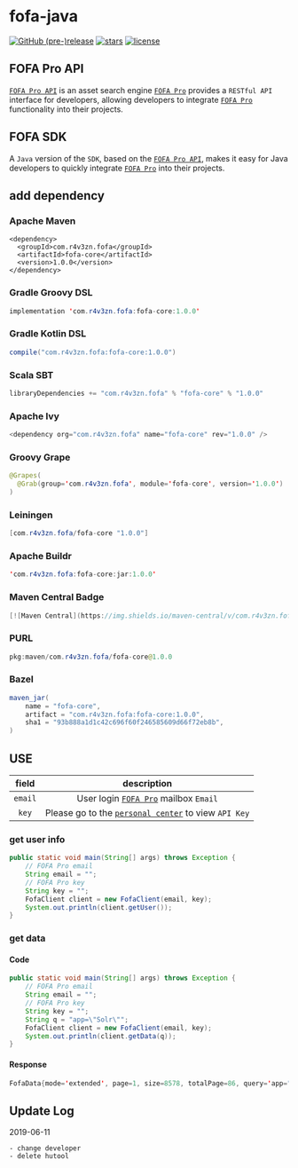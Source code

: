 # fofa-java
[![GitHub (pre-)release](https://img.shields.io/github/release/0nise/fofa-java/all.svg)](https://github.com/0nise/fofa-java/releases)
[![stars](https://img.shields.io/github/stars/0nise/fofa-java.svg)](https://github.com/0nise/fofa-java/stargazers)
[![license](https://img.shields.io/github/license/0nise/fofa-java.svg)](https://github.com/0nise/fofa-java/blob/master/LICENSE)
## FOFA Pro API
[`FOFA Pro API`](https://fofa.so/api) is an asset search engine [`FOFA Pro`](https://fofa.so) provides a `RESTful API` interface for developers, allowing developers to integrate [`FOFA Pro`](https://fofa.so) functionality into their projects.
## FOFA SDK
A `Java` version of the `SDK`, based on the [`FOFA Pro API`](https://fofa.so/api), makes it easy for Java developers to quickly integrate [`FOFA Pro`](https://fofa.so) into their projects.
## add dependency
### Apache Maven
```
<dependency>
  <groupId>com.r4v3zn.fofa</groupId>
  <artifactId>fofa-core</artifactId>
  <version>1.0.0</version>
</dependency>
```
### Gradle Groovy DSL
```java
implementation 'com.r4v3zn.fofa:fofa-core:1.0.0'
```
### Gradle Kotlin DSL
```java
compile("com.r4v3zn.fofa:fofa-core:1.0.0")
```
### Scala SBT
```java
libraryDependencies += "com.r4v3zn.fofa" % "fofa-core" % "1.0.0"
```
### Apache Ivy
```java
<dependency org="com.r4v3zn.fofa" name="fofa-core" rev="1.0.0" />
```
### Groovy Grape
```java
@Grapes(
  @Grab(group='com.r4v3zn.fofa', module='fofa-core', version='1.0.0')
)
```
### Leiningen
```java
[com.r4v3zn.fofa/fofa-core "1.0.0"]
```
### Apache Buildr
```java
'com.r4v3zn.fofa:fofa-core:jar:1.0.0'
```
### Maven Central Badge
```java
[![Maven Central](https://img.shields.io/maven-central/v/com.r4v3zn.fofa/fofa-core.svg?label=Maven%20Central)](https://search.maven.org/search?q=g:%22com.r4v3zn.fofa%22%20AND%20a:%22fofa-core%22)
```
### PURL
```java
pkg:maven/com.r4v3zn.fofa/fofa-core@1.0.0
```
### Bazel
```java
maven_jar(
    name = "fofa-core",
    artifact = "com.r4v3zn.fofa:fofa-core:1.0.0",
    sha1 = "93b888a1d1c42c696f60f246585609d66f72eb8b",
)
```

## USE

|field|description|
|:---------:|:-----------------:|
| `email` |User login [`FOFA Pro`](https://fofa.so) mailbox `Email`|
|`key`| Please go to the [`personal center`](https://fofa.so/user/users/info) to view `API Key`|

### get user info

```java
public static void main(String[] args) throws Exception {
    // FOFA Pro email
    String email = "";
    // FOFA Pro key
    String key = "";
    FofaClient client = new FofaClient(email, key);
    System.out.println(client.getUser());
}
```

### get data


#### Code

```java
public static void main(String[] args) throws Exception {
    // FOFA Pro email
    String email = "";
    // FOFA Pro key
    String key = "";
    String q = "app=\"Solr\"";
    FofaClient client = new FofaClient(email, key);
    System.out.println(client.getData(q));
}
```

#### Response

```java
FofaData{mode='extended', page=1, size=8578, totalPage=86, query='app="Solr"', results=[52.204.201.10:8080, 39.106.133.253:8081, 168.61.45.247:3000, 185.145.32.101:9090, 47.92.153.193:8083, https://54.177.198.16:9443, https://46.137.115.176, 109.202.145.150:9090, 18.229.36.175, https://52.65.18.222, 94.103.24.81, 128.119.168.198:8080, 45.56.107.121:8090, 159.65.33.96:8080, 165.28.246.132, 34.205.15.100:8080, 3.89.155.86, 101.200.142.15:8099, 45.56.91.166:8090, 107.21.102.229, 89.28.161.145:8083, 35.165.137.220, 162.243.2.73:32768, 3.82.255.95:8080, 52.22.6.26, 96.126.97.74:8090, https://solr.swoonery.com, 63.34.225.181:8083, 18.223.238.90:7777, 167.99.252.65:8081, 18.232.114.197, 96.126.104.116:8090, 52.17.255.254, 101.201.145.141:8888, 13.228.98.189, 52.66.197.212:8081, 34.226.45.218:9443, 36.111.196.193:8082, 52.80.87.182, 97.107.133.44:8090, 173.255.217.135:8080, 34.199.97.120:8081, 52.17.131.156, https://13.55.200.182:443, 23.23.104.210, 54.68.95.160, https://54.77.13.29:8082, 66.175.209.109:8090, 52.200.107.211:8080, 104.130.124.46:7777, 192.231.177.172:8090, 54.221.155.2, 203.135.191.199:8080, 218.93.127.8:9080, 101.251.241.194:8081, 115.79.204.120:8888, 39.106.23.13:8180, https://52.16.231.131:8080, 52.5.53.165:8080, 39.106.180.220:8180, 52.67.86.138, https://52.26.130.143, 52.37.105.68, 23.239.19.16:8090, 52.58.193.2, 168.218.15.134, 52.44.108.125:9443, 76.210.250.82:32768, 52.71.163.53, 92.243.20.10:8080, 157.249.39.129, www.marineparts.us:8983, 185.135.12.139:8080, 123.207.239.114:8082, 66.175.209.253:8090, 66.175.209.38:8090, 173.255.223.210:8090, 14.29.118.239:20000, 70.142.24.61:8080, 3.87.173.6:8001, 47.107.106.243:20000, 101.201.117.191, 118.190.215.162, 116.203.141.150:8080, 58.250.149.11:8085, 3.88.123.255, 173.255.216.58:8090, 14.139.13.78:8080, 54.149.94.198, 142.93.183.248:8082, 216.47.157.209:8090, 202.202.240.113:7777, 198.101.238.25:8080, 52.66.72.8:8888, 92.243.20.10:8081, 23.239.23.20:8090, 39.107.94.23:8888, 79.137.82.228:8083, 120.55.191.189:8010, 52.21.16.23:8080]}
```

## Update Log

2019-06-11

    - change developer
    - delete hutool